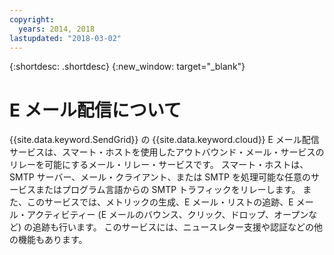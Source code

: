 ```yaml
---
copyright:
  years: 2014, 2018
lastupdated: "2018-03-02"
---
```


{:shortdesc: .shortdesc}
{:new_window: target="_blank"}

# E メール配信について

{{site.data.keyword.SendGrid}} の {{site.data.keyword.cloud}} E メール配信サービスは、スマート・ホストを使用したアウトバウンド・メール・サービスのリレーを可能にするメール・リレー・サービスです。 スマート・ホストは、SMTP サーバー、メール・クライアント、または SMTP を処理可能な任意のサービスまたはプログラム言語からの SMTP トラフィックをリレーします。 また、このサービスでは、メトリックの生成、E メール・リストの追跡、E メール・アクティビティー (E メールのバウンス、クリック、ドロップ、オープンなど) の追跡も行います。 このサービスには、ニュースレター支援や認証などの他の機能もあります。
